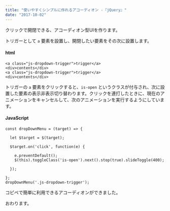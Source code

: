 ```yaml
---
title: "使いやすくシンプルに作れるアコーディオン -『jQuery』"
date: "2017-10-02"
---
```


クリックで開閉できる、アコーディオン型UIを作ります。

トリガーとして `a` 要素を設置し、開閉したい要素をその次に設置します。

#### html

```
<a class="js-dropdown-trigger">trigger</a>
<div>contents</div>
<a class="js-dropdown-trigger">trigger</a>
<div>contents</div>

```

トリガーの `a` 要素をクリックすると、`is-open` というクラスが付与され、次に設置した要素の表示非表示切り替わります。クリックを連打したときに、現在のアニメーションをキャンセルして、次のアニメーションを実行するようにしています。

#### JavaScript

```
const dropDownMenu = (target) => {

  let $target = $(target);

  $target.on('click', function(e) {

    e.preventDefault();
    $(this).toggleClass('is-open').next().stop(true).slideToggle(400);

  });

};
dropDownMenu('.js-dropdown-trigger');

```

コピペで簡単に利用できるアコーディオンができました。

おわります。
